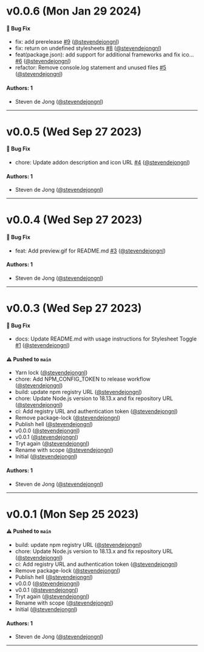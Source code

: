 # v0.0.6 (Mon Jan 29 2024)

#### 🐛 Bug Fix

- fix: add prerelease [#9](https://github.com/stevendejongnl/storybook-stylesheet-toggle/pull/9) ([@stevendejongnl](https://github.com/stevendejongnl))
- fix: return on undefined stylesheets [#8](https://github.com/stevendejongnl/storybook-stylesheet-toggle/pull/8) ([@stevendejongnl](https://github.com/stevendejongnl))
- feat(package.json): add support for additional frameworks and fix ico… [#6](https://github.com/stevendejongnl/storybook-stylesheet-toggle/pull/6) ([@stevendejongnl](https://github.com/stevendejongnl))
- refactor: Remove console.log statement and unused files [#5](https://github.com/stevendejongnl/storybook-stylesheet-toggle/pull/5) ([@stevendejongnl](https://github.com/stevendejongnl))

#### Authors: 1

- Steven de Jong ([@stevendejongnl](https://github.com/stevendejongnl))

---

# v0.0.5 (Wed Sep 27 2023)

#### 🐛 Bug Fix

- chore: Update addon description and icon URL [#4](https://github.com/stevendejongnl/storybook-stylesheet-toggle/pull/4) ([@stevendejongnl](https://github.com/stevendejongnl))

#### Authors: 1

- Steven de Jong ([@stevendejongnl](https://github.com/stevendejongnl))

---

# v0.0.4 (Wed Sep 27 2023)

#### 🐛 Bug Fix

- feat: Add preview.gif for README.md [#3](https://github.com/stevendejongnl/storybook-stylesheet-toggle/pull/3) ([@stevendejongnl](https://github.com/stevendejongnl))

#### Authors: 1

- Steven de Jong ([@stevendejongnl](https://github.com/stevendejongnl))

---

# v0.0.3 (Wed Sep 27 2023)

#### 🐛 Bug Fix

- docs: Update README.md with usage instructions for Stylesheet Toggle [#1](https://github.com/stevendejongnl/storybook-stylesheet-toggle/pull/1) ([@stevendejongnl](https://github.com/stevendejongnl))

#### ⚠️ Pushed to `main`

- Yarn lock ([@stevendejongnl](https://github.com/stevendejongnl))
- chore: Add NPM_CONFIG_TOKEN to release workflow ([@stevendejongnl](https://github.com/stevendejongnl))
- build: update npm registry URL ([@stevendejongnl](https://github.com/stevendejongnl))
- chore: Update Node.js version to 18.13.x and fix repository URL ([@stevendejongnl](https://github.com/stevendejongnl))
- ci: Add registry URL and authentication token ([@stevendejongnl](https://github.com/stevendejongnl))
- Remove package-lock ([@stevendejongnl](https://github.com/stevendejongnl))
- Publish hell ([@stevendejongnl](https://github.com/stevendejongnl))
- v0.0.0 ([@stevendejongnl](https://github.com/stevendejongnl))
- v0.0.1 ([@stevendejongnl](https://github.com/stevendejongnl))
- Tryt again ([@stevendejongnl](https://github.com/stevendejongnl))
- Rename with scope ([@stevendejongnl](https://github.com/stevendejongnl))
- Initial ([@stevendejongnl](https://github.com/stevendejongnl))

#### Authors: 1

- Steven de Jong ([@stevendejongnl](https://github.com/stevendejongnl))

---

# v0.0.1 (Mon Sep 25 2023)

#### ⚠️ Pushed to `main`

- build: update npm registry URL ([@stevendejongnl](https://github.com/stevendejongnl))
- chore: Update Node.js version to 18.13.x and fix repository URL ([@stevendejongnl](https://github.com/stevendejongnl))
- ci: Add registry URL and authentication token ([@stevendejongnl](https://github.com/stevendejongnl))
- Remove package-lock ([@stevendejongnl](https://github.com/stevendejongnl))
- Publish hell ([@stevendejongnl](https://github.com/stevendejongnl))
- v0.0.0 ([@stevendejongnl](https://github.com/stevendejongnl))
- v0.0.1 ([@stevendejongnl](https://github.com/stevendejongnl))
- Tryt again ([@stevendejongnl](https://github.com/stevendejongnl))
- Rename with scope ([@stevendejongnl](https://github.com/stevendejongnl))
- Initial ([@stevendejongnl](https://github.com/stevendejongnl))

#### Authors: 1

- Steven de Jong ([@stevendejongnl](https://github.com/stevendejongnl))

---

